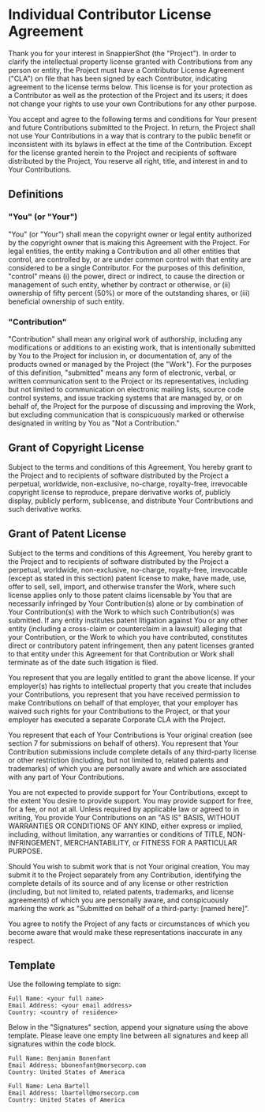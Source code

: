 # Individual Contributor License Agreement

Thank you for your interest in SnappierShot (the "Project").
In order to clarify the intellectual property license granted with Contributions from any person or entity,
  the Project must have a Contributor License Agreement ("CLA") on file that has been signed by each Contributor,
  indicating agreement to the license terms below.
This license is for your protection as a Contributor as well as the protection of the Project and its users;
  it does not change your rights to use your own Contributions for any other purpose.

You accept and agree to the following terms and conditions for Your present and future Contributions
  submitted to the Project.
In return, the Project shall not use Your Contributions in a way that is contrary to the public benefit
  or inconsistent with its bylaws in effect at the time of the Contribution.
Except for the license granted herein to the Project and recipients of software distributed by the Project,
  You reserve all right, title, and interest in and to Your Contributions.

## Definitions

### "You" (or "Your")
"You" (or "Your") shall mean the copyright owner or legal entity authorized by the copyright owner
  that is making this Agreement with the Project.
For legal entities, the entity making a Contribution and all other entities that control, are controlled by,
  or are under common control with that entity are considered to be a single Contributor.
For the purposes of this definition, "control" means (i) the power, direct or indirect,
  to cause the direction or management of such entity, whether by contract or otherwise,
  or (ii) ownership of fifty percent (50%) or more of the outstanding shares,
  or (iii) beneficial ownership of such entity.

### "Contribution"
"Contribution" shall mean any original work of authorship, including any modifications or additions
  to an existing work, that is intentionally submitted by You to the Project for inclusion in,
  or documentation of, any of the products owned or managed by the Project (the "Work").
For the purposes of this definition, "submitted" means any form of electronic, verbal,
  or written communication sent to the Project or its representatives, including but not limited to
  communication on electronic mailing lists, source code control systems, and issue tracking systems
  that are managed by, or on behalf of, the Project for the purpose of discussing and improving the Work,
  but excluding communication that is conspicuously marked or otherwise designated in writing by
  You as "Not a Contribution."

## Grant of Copyright License
Subject to the terms and conditions of this Agreement, You hereby grant to the Project and
  to recipients of software distributed by the Project a perpetual, worldwide, non-exclusive,
  no-charge, royalty-free, irrevocable copyright license to reproduce, prepare derivative works of,
  publicly display, publicly perform, sublicense, and distribute Your Contributions and such derivative works.

## Grant of Patent License
Subject to the terms and conditions of this Agreement, You hereby grant to the Project and
  to recipients of software distributed by the Project a perpetual, worldwide, non-exclusive,
  no-charge, royalty-free, irrevocable (except as stated in this section) patent license to make,
  have made, use, offer to sell, sell, import, and otherwise transfer the Work,
  where such license applies only to those patent claims licensable by You that are necessarily
  infringed by Your Contribution(s) alone or by combination of Your Contribution(s) with the Work
  to which such Contribution(s) was submitted.
If any entity institutes patent litigation against You or any other entity
  (including a cross-claim or counterclaim in a lawsuit) alleging that your Contribution,
  or the Work to which you have contributed, constitutes direct or contributory patent infringement,
  then any patent licenses granted to that entity under this Agreement for that Contribution or
  Work shall terminate as of the date such litigation is filed.

You represent that you are legally entitled to grant the above license.
If your employer(s) has rights to intellectual property that you create that includes your Contributions,
  you represent that you have received permission to make Contributions on behalf of that employer,
  that your employer has waived such rights for your Contributions to the Project,
  or that your employer has executed a separate Corporate CLA with the Project.

You represent that each of Your Contributions is Your original creation
  (see section 7 for submissions on behalf of others).
You represent that Your Contribution submissions include complete details of any third-party license or
  other restriction (including, but not limited to, related patents and trademarks) of which you are
  personally aware and which are associated with any part of Your Contributions.

You are not expected to provide support for Your Contributions, except to the extent You desire to provide support.
You may provide support for free, for a fee, or not at all.
Unless required by applicable law or agreed to in writing, You provide Your Contributions on
  an "AS IS" BASIS, WITHOUT WARRANTIES OR CONDITIONS OF ANY KIND, either express or implied, including,
  without limitation, any warranties or conditions of TITLE, NON-INFRINGEMENT, MERCHANTABILITY,
  or FITNESS FOR A PARTICULAR PURPOSE.

Should You wish to submit work that is not Your original creation, You may submit it to the Project separately
  from any Contribution, identifying the complete details of its source and of any license or other restriction
  (including, but not limited to, related patents, trademarks, and license agreements) of which you are
  personally aware, and conspicuously marking the work as "Submitted on behalf of a third-party: [named here]".

You agree to notify the Project of any facts or circumstances of which you become aware that would make
  these representations inaccurate in any respect.


## Template
Use the following template to sign:
```
Full Name: <your full name>
Email Address: <your email address>
Country: <country of residence>
```

Below in the "Signatures" section, append your signature using the above template.
Please leave one empty line between all signatures and keep all signatures within the code block.

```
Full Name: Benjamin Bonenfant
Email Address: bbonenfant@morsecorp.com
Country: United States of America

Full Name: Lena Bartell
Email Address: lbartell@morsecorp.com
Country: United States of America
```
